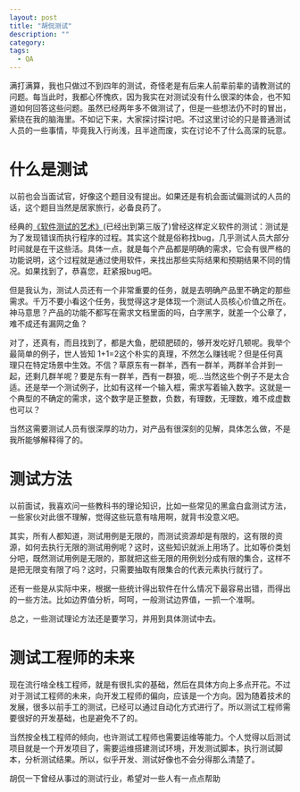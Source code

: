 ```yaml
---
layout: post
title: "胡侃测试"
description: ""
category: 
tags: 
  - QA
---
```


满打满算，我也只做过不到四年的测试，奇怪老是有后来人前辈前辈的请教测试的问题。每当此时，我都心怀愧疚，因为我实在对测试没有什么很深的体会，也不知道如何回答这些问题。虽然已经两年多不做测试了，但是一些想法仍不时的冒出，萦绕在我的脑海里。不如记下来，大家探讨探讨吧。不过这里讨论的只是普通测试人员的一些事情，毕竟我入行尚浅，且半途而废，实在讨论不了什么高深的玩意。

# 什么是测试
以前也会当面试官，好像这个题目没有提出。如果还是有机会面试偏测试的人员的话，这个题目当然是居家旅行，必备良药了。

经典的[《软件测试的艺术》](http://book.douban.com/subject/1445661/)(已经出到第三版了)曾经这样定义软件的测试：测试是为了发现错误而执行程序的过程。其实这个就是俗称找bug，几乎测试人员大部分时间就是在干这些活。具体一点，就是每个产品都是明确的需求，它会有很严格的功能说明，这个过程就是通过使用软件，来找出那些实际结果和预期结果不同的情况。如果找到了，恭喜您，赶紧报bug吧。

但是我认为，测试人员还有一个非常重要的任务，就是去明确产品里不确定的那些需求。千万不要小看这个任务，我觉得这才是体现一个测试人员核心价值之所在。神马意思？产品的功能不都写在需求文档里面的吗，白字黑字，就差一个公章了，难不成还有漏网之鱼？

对了，还真有，而且找到了，都是大鱼，肥硕肥硕的，够开发吃好几顿呢。我举个最简单的例子，世人皆知 1+1=2这个朴实的真理，不然怎么赚钱呢？但是任何真理只在特定场景中生效。不信？草原东有一群羊，西有一群羊，两群羊合并到一起，还剩几群羊呢？要是东有一群羊，西有一群狼，呃...当然这些个例子不是太合适。还是举一个测试例子，比如有这样一个输入框，需求写着输入数字。这就是一个典型的不确定的需求，这个数字是正整数，负数，有理数，无理数，难不成虚数也可以？

当然这需要测试人员有很深厚的功力，对产品有很深刻的见解，具体怎么做，不是我所能够解释得了的。

# 测试方法
以前面试，我喜欢问一些教科书的理论知识，比如一些常见的黑盒白盒测试方法，一些家伙对此很不理解，觉得这些玩意有啥用啊，就背书没意义吧。

其实，所有人都知道，测试用例是无限的，而测试资源却是有限的，这有限的资源，如何去执行无限的测试用例呢？这时，这些知识就派上用场了。比如等价类划分吧，既然测试用例是无限的，那就把这些无限的用例划分成有限的集合，这样不是把无限变有限了吗？这时，只需要抽取有限集合的代表元素执行就行了。

还有一些是从实际中来，根据一些统计得出软件在什么情况下最容易出错，而得出的一些方法。比如边界值分析，呵呵，一般测试边界值，一抓一个准啊。

总之，一些测试理论方法还是要学习，并用到具体测试中去。

# 测试工程师的未来
现在流行啥全栈工程师，就是有很扎实的基础，然后在具体方向上多点开花。不过对于测试工程师的未来，向开发工程师的偏向，应该是一个方向。因为随着技术的发展，很多以前手工的测试，已经可以通过自动化方式进行了。所以测试工程师需要很好的开发基础，也是避免不了的。

当然按全栈工程师的倾向，也许测试工程师也需要运维等能力。个人觉得以后测试项目就是一个开发项目了，需要运维搭建测试环境，开发测试脚本，执行测试脚本，分析测试结果。所以，似乎开发、测试好像也不会分得那么清楚了。

胡侃一下曾经从事过的测试行业，希望对一些人有一点点帮助
